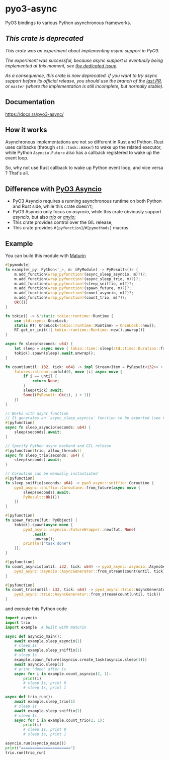 # pyo3-async

PyO3 bindings to various Python asynchronous frameworks.

## *This crate is deprecated*

*This crate was an experiment about implementing async support in PyO3.*

*The experiment was successful, because async support is eventually being implemented at this moment, see [the dedicated issue](https://github.com/PyO3/pyo3/issues/1632).*

*As a consequence, this crate is now deprecated. If you want to try async support before its official release, you should use the branch of the [last PR](https://github.com/PyO3/pyo3/pull/3613), or `master` (where the implementation is still incomplete, but normally stable).*

## Documentation

https://docs.rs/pyo3-async/

## How it works

Asynchronous implementations are not so different in Rust and Python. Rust uses callbacks (through `std::task::Waker`) to wake up the related executor, while Python `Asyncio.Future` also has a callback registered to wake up the event loop.

So, why not use Rust callback to wake up Python event loop, and vice versa ? That's all.

## Difference with [PyO3 Asyncio](ashttps://github.com/awestlake87/pyo3-asyncio)

- PyO3 Asyncio requires a running asynchronous runtime on both Python and Rust side, while this crate doesn't;
- PyO3 Asyncio only focus on *asyncio*, while this crate obviously support *asyncio*, but also [*trio*](https://github.com/python-trio/trio) or [*anyio*](https://github.com/agronholm/anyio);
- This crate provides control over the GIL release;
- This crate provides `#[pyfunction]`/`#[pymethods]` macros.

## Example

You can build this module with [Maturin](https://github.com/PyO3/maturin)

```rust
#[pymodule]
fn example(_py: Python<'_>, m: &PyModule) -> PyResult<()> {
    m.add_function(wrap_pyfunction!(async_sleep_asyncio, m)?)?;
    m.add_function(wrap_pyfunction!(async_sleep_trio, m)?)?;
    m.add_function(wrap_pyfunction!(sleep_sniffio, m)?)?;
    m.add_function(wrap_pyfunction!(spawn_future, m)?)?;
    m.add_function(wrap_pyfunction!(count_asyncio, m)?)?;
    m.add_function(wrap_pyfunction!(count_trio, m)?)?;
    Ok(())
}

fn tokio() -> &'static tokio::runtime::Runtime {
    use std::sync::OnceLock;
    static RT: OnceLock<tokio::runtime::Runtime> = OnceLock::new();
    RT.get_or_init(|| tokio::runtime::Runtime::new().unwrap())
}

async fn sleep(seconds: u64) {
    let sleep = async move { tokio::time::sleep(std::time::Duration::from_secs(seconds)).await };
    tokio().spawn(sleep).await.unwrap();
}

fn count(until: i32, tick: u64) -> impl Stream<Item = PyResult<i32>> + Send {
    futures::stream::unfold(0, move |i| async move {
        if i == until {
            return None;
        }
        sleep(tick).await;
        Some((PyResult::Ok(i), i + 1))
    })
}

// Works with async function
// It generates an `async_sleep_asyncio` function to be exported (see #[pymodule] above)
#[pyfunction]
async fn sleep_asyncio(seconds: u64) {
    sleep(seconds).await;
}

// Specify Python async backend and GIL release
#[pyfunction(trio, allow_threads)]
async fn sleep_trio(seconds: u64) {
    sleep(seconds).await;
}

// Coroutine can be manually instantiated
#[pyfunction]
fn sleep_sniffio(seconds: u64) -> pyo3_async::sniffio::Coroutine {
    pyo3_async::sniffio::Coroutine::from_future(async move {
        sleep(seconds).await;
        PyResult::Ok(())
    })
}

#[pyfunction]
fn spawn_future(fut: PyObject) {
    tokio().spawn(async move {
        pyo3_async::asyncio::FutureWrapper::new(fut, None)
            .await
            .unwrap();
        println!("task done")
    });
}

#[pyfunction]
fn count_asyncio(until: i32, tick: u64) -> pyo3_async::asyncio::AsyncGenerator {
    pyo3_async::asyncio::AsyncGenerator::from_stream(count(until, tick))
}

#[pyfunction]
fn count_trio(until: i32, tick: u64) -> pyo3_async::trio::AsyncGenerator {
    pyo3_async::trio::AsyncGenerator::from_stream(count(until, tick))
}

```

and execute this Python code

```python
import asyncio
import trio
import example  # built with maturin

async def asyncio_main():
    await example.sleep_asyncio(1)
    # sleep 1s
    await example.sleep_sniffio(1)
    # sleep 1s
    example.spawn_future(asyncio.create_task(asyncio.sleep(1)))
    await asyncio.sleep(2)
    # print "done" after 1s
    async for i in example.count_asyncio(2, 1):
        print(i)
        # sleep 1s, print 0
        # sleep 1s, print 1

async def trio_run():
    await example.sleep_trio(1)
    # sleep 1s
    await example.sleep_sniffio(1)
    # sleep 1s
    async for i in example.count_trio(2, 1):
        print(i)
        # sleep 1s, print 0
        # sleep 1s, print 1

asyncio.run(asyncio_main())
print("======================")
trio.run(trio_run)
```
